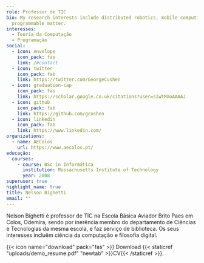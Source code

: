```yaml
---
role: Professor de TIC
bio: My research interests include distributed robotics, mobile computing and
  programmable matter.
interesses:
  - Teoria da Computação
  - Programação
social:
  - icon: envelope
    icon_pack: fas
    link: /#contact
  - icon: twitter
    icon_pack: fab
    link: https://twitter.com/GeorgeCushen
  - icon: graduation-cap
    icon_pack: fas
    link: https://scholar.google.co.uk/citations?user=sIwtMXoAAAAJ
  - icon: github
    icon_pack: fab
    link: https://github.com/gcushen
  - icon: linkedin
    icon_pack: fab
    link: https://www.linkedin.com/
organizations:
  - name: AEColos
    url: https://www.aecolos.pt/
educação:
  courses:
    - course: BSc in Informática
      institution: Massachusetts Institute of Technology
      year: 2008
superuser: true
highlight_name: true
title: Nelson Bighetti
email: ""
---
```

Nelson Bighetti é professor de TIC na Escola Básica Aviador Brito Paes em Colos, Odemira, sendo por inerência membro do departamento de Ciências e Tecnologias da mesma escola, e faz serviço de biblioteca. Os seus interesses incluêm ciência da computação e filosofia digital.

{{< icon name="download" pack="fas" >}} Download {{< staticref "uploads/demo_resume.pdf" "newtab" >}}CV{{< /staticref >}}.